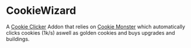 # CookieWizard
A [Cookie Clicker](http://orteil.dashnet.org/cookieclicker/) Addon that relies on [Cookie Monster](https://github.com/Aktanusa/CookieMonster) which automatically clicks cookies (1k/s) aswell as golden cookies and buys upgrades and buildings.
